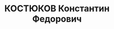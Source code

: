 ---
title: КОСТЮКОВ Константин Федорович
description: "Род. в 1894, Саратовская обл., с. Песчанка. \n  член ВКП(б) с 1920,\
  \ делегат XVII съезда ВКП(б)"
---